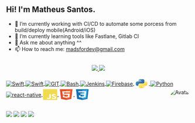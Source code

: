 ## Hi! I'm Matheus Santos.

- 🔭 I’m currently working with CI/CD to automate some porcess from build/deploy mobile(Android/iOS)
- 🌱 I’m currently learning tools like Fastlane, Gitlab CI 
- 💬 Ask me about anything ^^
- 📫 How to reach me: madsfordev@gmail.com
<!-- - 👯 I’m looking to collaborate on ... -->
<!-- - 🤔 I’m looking for help with ...  -->
<!-- - 😄 Pronouns: ...  -->
<!-- - ⚡ Fun fact: ...  -->

##


<div align="center">
  <a href="https://github.com/MatheusADSantos">
  <img height="180em" src="https://github-readme-stats.vercel.app/api?username=MatheusADSantos&show_icons=true&theme=dark&include_all_commits=true&count_private=true"/>
  <img height="180em" src="https://github-readme-stats.vercel.app/api/top-langs/?username=MatheusADSantos&layout=compact&langs_count=7&theme=dark"/>
</div>
<div style="display: inline_block"><br>
  <img align="center" alt="Swift" height="30" width="40" src="https://cdn.jsdelivr.net/gh/devicons/devicon/icons/swift/swift-original.svg">  
  <img align="center" alt="Swift" height="30" width="40" src="https://cdn.jsdelivr.net/gh/devicons/devicon/icons/apple/apple-original.svg" />
  <img align="center" alt="GIT" height="30" width="40" src="https://cdn.jsdelivr.net/gh/devicons/devicon/icons/git/git-original-wordmark.svg" />
  <img align="center" alt="Bash" height="30" width="40" src="https://cdn.jsdelivr.net/gh/devicons/devicon/icons/bash/bash-original.svg">
  <img align="center" alt="Jenkins" height="30" width="40" src="https://cdn.jsdelivr.net/gh/devicons/devicon/icons/jenkins/jenkins-original.svg" />
  <img align="center" alt="Firebase" height="30" width="40" src="https://cdn.jsdelivr.net/gh/devicons/devicon/icons/firebase/firebase-plain.svg" />
  <img align="center" alt="Python" height="30" width="40" src="https://raw.githubusercontent.com/devicons/devicon/master/icons/python/python-original.svg">
  <img align="center" alt="Python" height="30" width="40" src="https://cdn.jsdelivr.net/gh/devicons/devicon/icons/gradle/gradle-plain.svg" />


  <img align="center" alt="react-native" height="30" width="40" src="https://cdn.jsdelivr.net/gh/devicons/devicon/icons/react/react-original.svg">
  <img align="center" alt="JavaScript" height="30" width="40" src="https://raw.githubusercontent.com/devicons/devicon/master/icons/javascript/javascript-plain.svg">
  <img align="center" alt="HTML" height="30" width="40" src="https://raw.githubusercontent.com/devicons/devicon/master/icons/html5/html5-original.svg">
  <img align="center" alt="CSS" height="30" width="40" src="https://raw.githubusercontent.com/devicons/devicon/master/icons/css3/css3-original.svg">
  



  
  <img align="right" alt="Avatar" height="150" style="border-radius:50px;" src="https://instagram.fmii2-2.fna.fbcdn.net/v/t51.2885-19/s320x320/256257325_3120924508128884_8462226246226505071_n.jpg?_nc_ht=instagram.fmii2-2.fna.fbcdn.net&_nc_cat=108&_nc_ohc=-oxzUtC7kXgAX-lEoFf&edm=ALwy07oBAAAA&ccb=7-4&oh=994641078886dab0b8189e6c8596183f&oe=6196D8C5&_nc_sid=261c40">
</div>
  
##
  
   
<div> 
  <!--
<a href="https://www.youtube.com/channel/UC_-uuuZbY0AAt9CViNzvc-Q" target="_blank"><img src="https://img.shields.io/badge/YouTube-FF0000?style=for-the-badge&logo=youtube&logoColor=white" target="_blank"></a> 
 	<a href="https://www.twitch.tv/rafaballerinii" target="_blank"><img src="https://img.shields.io/badge/Twitch-9146FF?style=for-the-badge&logo=twitch&logoColor=white" target="_blank"></a>
-->
  <a href="https://www.instagram.com/mathdevmobile/" target="_blank"><img src="https://img.shields.io/badge/-Instagram-%23E4405F?style=for-the-badge&logo=instagram&logoColor=white" target="_blank"></a>
 <a href="https://discord.gg/3697" target="_blank"><img src="https://img.shields.io/badge/Discord-7289DA?style=for-the-badge&logo=discord&logoColor=white" target="_blank"></a> 
  <a href = "mailto:madsfordev@gmail.com"><img src="https://img.shields.io/badge/-Gmail-%23333?style=for-the-badge&logo=gmail&logoColor=white" target="_blank"></a>
  <a href="https://www.linkedin.com/in/matheus-ad-santos/" target="_blank"><img src="https://img.shields.io/badge/-LinkedIn-%230077B5?style=for-the-badge&logo=linkedin&logoColor=white" target="_blank"></a> 
 
<!--  ![Snake animation](https://github.com/rafaballerini/rafaballerini/blob/output/github-contribution-grid-snake.svg) -->
 
</div>

  

<!-- Links to help create a README.md -->
<!-- https://github.com/anuraghazra/github-readme-stats -->
<!-- https://devicon.dev/ -->
<!-- https://avatarmaker.com/ -->
<!-- https://dev.to/envoy_/150-badges-for-github-pnk -->
<!-- https://picrew.me/image_maker -->
<!-- -->
  
